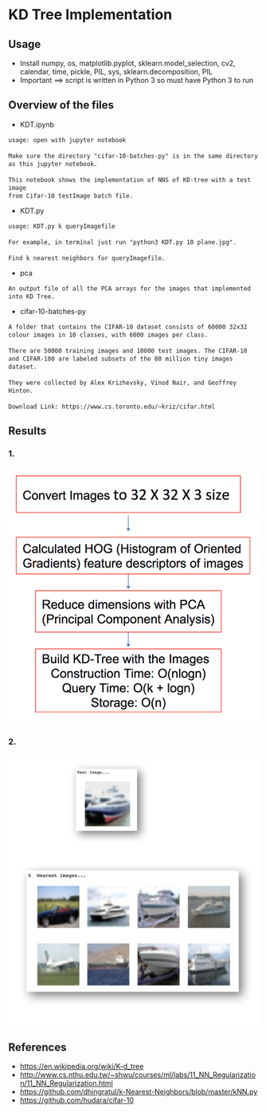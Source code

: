 # KD Tree Implementation
## Usage

 * Install numpy, os, matplotlib.pyplot, sklearn.model_selection, cv2, calendar, time, pickle, PIL, sys, sklearn.decomposition, PIL
 * Important ==> script is written in Python 3 so must have Python 3 to run

## Overview of the files
 * KDT.ipynb
```
usage: open with jupyter notebook

Make sure the directory "cifar-10-batches-py" is in the same directory as this jupyter notebook.

This notebook shows the implementation of NNS of KD-tree with a test image 
from Cifar-10 testImage batch file.
```

 * KDT.py
```
usage: KDT.py k queryImagefile

For example, in terminal just run "python3 KDT.py 10 plane.jpg".

Find k nearest neighbors for queryImagefile.
```

 * pca
```
An output file of all the PCA arrays for the images that implemented into KD Tree.

```

 * cifar-10-batches-py
```
A folder that contains the CIFAR-10 dataset consists of 60000 32x32 colour images in 10 classes, with 6000 images per class. 

There are 50000 training images and 10000 test images. The CIFAR-10 and CIFAR-100 are labeled subsets of the 80 million tiny images dataset. 

They were collected by Alex Krizhevsky, Vinod Nair, and Geoffrey Hinton.

Download Link: https://www.cs.toronto.edu/~kriz/cifar.html

```

## Results
   ### 1.
   ![alt text](https://github.com/a1xndr/ec504-project/blob/master/kdt/flowchart.png)
   ### 2.
   ![alt text](https://github.com/a1xndr/ec504-project/blob/master/kdt/Result.png)

## References
 * https://en.wikipedia.org/wiki/K-d_tree
 * http://www.cs.nthu.edu.tw/~shwu/courses/ml/labs/11_NN_Regularization/11_NN_Regularization.html
 * https://github.com/dhingratul/k-Nearest-Neighbors/blob/master/kNN.py
 * https://github.com/hudara/cifar-10



